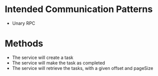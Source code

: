 # Intended Communication Patterns
- Unary RPC
# Methods
- The service will create a task
- The service will make the task as completed
- The service will retrieve the tasks, with a given offset and pageSize